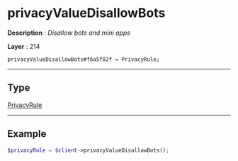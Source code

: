 # privacyValueDisallowBots

**Description** : *Disallow bots and mini apps*

**Layer** : 214

```tl
privacyValueDisallowBots#f6a5f82f = PrivacyRule;
```

---

## Type

[PrivacyRule](type/PrivacyRule)

---

## Example

```php
$privacyRule = $client->privacyValueDisallowBots();
```